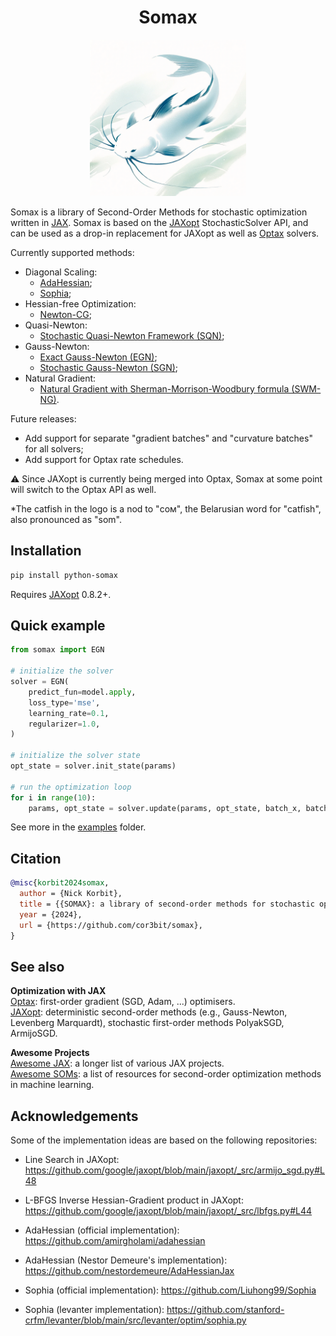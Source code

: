 <h1 align='center'>Somax</h1>

<p align='center'>
  <img src="assets/somax_logo_mini.png" alt="logo" width="250px"/>
</p>

Somax is a library of Second-Order Methods for stochastic optimization
written in [JAX](https://github.com/google/jax).
Somax is based on the [JAXopt](https://github.com/google/jaxopt) StochasticSolver API,
and can be used as a drop-in
replacement for JAXopt as well as
[Optax](https://github.com/google-deepmind/optax) solvers.

Currently supported methods:

- Diagonal Scaling:
    - [AdaHessian](https://ojs.aaai.org/index.php/AAAI/article/view/17275);
    - [Sophia](https://arxiv.org/abs/2305.14342);
- Hessian-free Optimization:
    - [Newton-CG](https://epubs.siam.org/doi/10.1137/10079923X);
- Quasi-Newton:
    - [Stochastic Quasi-Newton Framework (SQN)](https://arxiv.org/abs/1606.04838);
- Gauss-Newton:
    - [Exact Gauss-Newton (EGN)](https://arxiv.org/abs/2405.14402);
    - [Stochastic Gauss-Newton (SGN)](https://arxiv.org/abs/2006.02409);
- Natural Gradient:
    - [Natural Gradient with Sherman-Morrison-Woodbury formula (SWM-NG)](https://arxiv.org/abs/1906.02353).

Future releases:

- Add support for separate "gradient batches"
  and "curvature batches" for all solvers;
- Add support for Optax rate schedules.

⚠️ Since JAXopt is currently being merged into Optax,
Somax at some point will switch to the Optax API as well.


*The catfish in the logo is a nod to "сом", 
the Belarusian word for "catfish", also pronounced as "som".


## Installation

```bash
pip install python-somax
```

Requires [JAXopt](https://github.com/google/jaxopt) 0.8.2+.

## Quick example

```py
from somax import EGN

# initialize the solver
solver = EGN(
    predict_fun=model.apply,
    loss_type='mse',
    learning_rate=0.1,
    regularizer=1.0,
)

# initialize the solver state
opt_state = solver.init_state(params)

# run the optimization loop
for i in range(10):
    params, opt_state = solver.update(params, opt_state, batch_x, batch_y)
```

See more in the [examples](examples) folder.

## Citation

```bibtex
@misc{korbit2024somax,
  author = {Nick Korbit},
  title = {{SOMAX}: a library of second-order methods for stochastic optimization written in {JAX}},
  year = {2024},
  url = {https://github.com/cor3bit/somax},
}
```

## See also

**Optimization with JAX**  
[Optax](https://github.com/google-deepmind/optax): first-order gradient (SGD, Adam, ...) optimisers.  
[JAXopt](https://github.com/google/jaxopt): deterministic second-order methods (e.g., Gauss-Newton, Levenberg
Marquardt), stochastic first-order methods PolyakSGD, ArmijoSGD.

**Awesome Projects**  
[Awesome JAX](https://github.com/n2cholas/awesome-jax): a longer list of various JAX projects.  
[Awesome SOMs](https://github.com/cor3bit/awesome-soms): a list
of resources for second-order optimization methods in machine learning.

## Acknowledgements

Some of the implementation ideas are based on the following repositories:

- Line Search in JAXopt: https://github.com/google/jaxopt/blob/main/jaxopt/_src/armijo_sgd.py#L48

- L-BFGS Inverse Hessian-Gradient product in JAXopt: https://github.com/google/jaxopt/blob/main/jaxopt/_src/lbfgs.py#L44

- AdaHessian (official implementation): https://github.com/amirgholami/adahessian

- AdaHessian (Nestor Demeure's implementation): https://github.com/nestordemeure/AdaHessianJax

- Sophia (official implementation): https://github.com/Liuhong99/Sophia

- Sophia (levanter implementation): https://github.com/stanford-crfm/levanter/blob/main/src/levanter/optim/sophia.py

